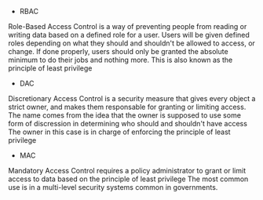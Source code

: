  - RBAC

Role-Based Access Control is a way of preventing people from reading or writing data based on a defined role for a user.
Users will be given defined roles depending on what they should and shouldn't be allowed to access, or change.
If done properly, users should only be granted the absolute minimum to do their jobs and nothing more.
This is also known as the principle of least privilege

 - DAC

Discretionary Access Control is a security measure that gives every object a strict owner, and makes them responsable for granting or limiting access.
The name comes from the idea that the owner is supposed to use some form of discression in determining who should and shouldn't have access
The owner in this case is in charge of enforcing the principle of least privilege

 - MAC

Mandatory Access Control requires a policy administrator to grant or limit access to data based on the principle of least privilege
The most common use is in a multi-level security systems common in governments.
